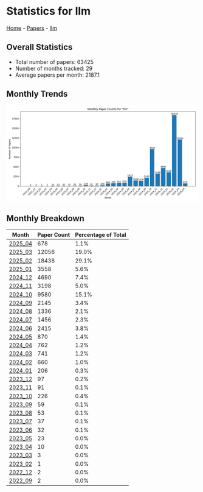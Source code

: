 # Statistics for llm

[Home](https://arxcompass.github.io) - [Papers](https://arxcompass.github.io/papers) - [llm](https://arxcompass.github.io/papers/llm)

## Overall Statistics

- Total number of papers: 63425
- Number of months tracked: 29
- Average papers per month: 2187.1

## Monthly Trends

![Monthly Paper Counts](monthly_stats.png)

## Monthly Breakdown

| Month | Paper Count | Percentage of Total |
| --- | --- | --- |
| [2025_04](./2025_04/papers_1.md) | 678 | 1.1% |
| [2025_03](./2025_03/papers_1.md) | 12056 | 19.0% |
| [2025_02](./2025_02/papers_1.md) | 18438 | 29.1% |
| [2025_01](./2025_01/papers_1.md) | 3558 | 5.6% |
| [2024_12](./2024_12/papers_1.md) | 4690 | 7.4% |
| [2024_11](./2024_11/papers_1.md) | 3198 | 5.0% |
| [2024_10](./2024_10/papers_1.md) | 9580 | 15.1% |
| [2024_09](./2024_09/papers_1.md) | 2145 | 3.4% |
| [2024_08](./2024_08/papers_1.md) | 1336 | 2.1% |
| [2024_07](./2024_07/papers_1.md) | 1456 | 2.3% |
| [2024_06](./2024_06/papers_1.md) | 2415 | 3.8% |
| [2024_05](./2024_05/papers_1.md) | 870 | 1.4% |
| [2024_04](./2024_04/papers_1.md) | 762 | 1.2% |
| [2024_03](./2024_03/papers_1.md) | 741 | 1.2% |
| [2024_02](./2024_02/papers_1.md) | 660 | 1.0% |
| [2024_01](./2024_01/papers_1.md) | 206 | 0.3% |
| [2023_12](./2023_12/papers_1.md) | 97 | 0.2% |
| [2023_11](./2023_11/papers_1.md) | 91 | 0.1% |
| [2023_10](./2023_10/papers_1.md) | 226 | 0.4% |
| [2023_09](./2023_09/papers_1.md) | 59 | 0.1% |
| [2023_08](./2023_08/papers_1.md) | 53 | 0.1% |
| [2023_07](./2023_07/papers_1.md) | 37 | 0.1% |
| [2023_06](./2023_06/papers_1.md) | 32 | 0.1% |
| [2023_05](./2023_05/papers_1.md) | 23 | 0.0% |
| [2023_04](./2023_04/papers_1.md) | 10 | 0.0% |
| [2023_03](./2023_03/papers_1.md) | 3 | 0.0% |
| [2023_02](./2023_02/papers_1.md) | 1 | 0.0% |
| [2022_12](./2022_12/papers_1.md) | 2 | 0.0% |
| [2022_09](./2022_09/papers_1.md) | 2 | 0.0% |
